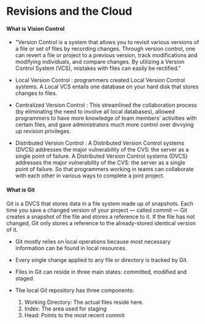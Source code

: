# Revisions and the Cloud #

#### What is Vision Control #### 

- "Version Control is a system that allows you to revisit various versions of a file or set of files by recording changes. Through version control, one can revert a file or project to a previous version, track modifications and modifying individuals, and compare changes. By utilizing a Version Control System (VCS), mistakes with files can easily be rectified."

- Local Version Control : programmers created Local Version Control systems. A Local VCS entails one database on your hard disk that stores changes to files.

- Centralized Version Control : This streamlined the collaboration process (by eliminating the need to involve all local databases), allowed programmers to have more knowledge of team members’ activities with certain files, and gave administrators much more control over divvying up revision privileges.

- Distributed Version Control : A Distributed Version Control systems (DVCS) addresses the major vulnerability of the CVS: the server as a single point of failure. A Distributed Version Control systems (DVCS) addresses the major vulnerability of the CVS: the server as a single point of failure. So that programmers working in teams can collaborate with each other in various ways to complete a joint project. 


#### What is Git ####

Git is a DVCS that stores data in a file system made up of snapshots. Each time you save a changed version of your project — called commit — Git creates a snapshot of the file and stores a reference to it. If the file has not changed, Git only stores a reference to the already-stored identical version of it.

* Git mostly relies on local operations because most necessary information can be found in local resources. 

* Every single change applied to any file or directory is tracked by Git.

* Files in Git can reside in three main states: committed, modified and staged.

* The local Git repository has three components:

  1. Working Directory: The actual files reside here.
  2. Index: The area used for staging
  3. Head: Points to the most recent commit





